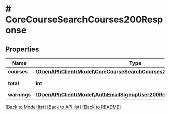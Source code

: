 # # CoreCourseSearchCourses200Response

## Properties

Name | Type | Description | Notes
------------ | ------------- | ------------- | -------------
**courses** | [**\OpenAPI\Client\Model\CoreCourseSearchCourses200ResponseCoursesInner[]**](CoreCourseSearchCourses200ResponseCoursesInner.md) |  |
**total** | **int** | total course count | [default to null]
**warnings** | [**\OpenAPI\Client\Model\AuthEmailSignupUser200ResponseWarningsInner[]**](AuthEmailSignupUser200ResponseWarningsInner.md) |  | [optional]

[[Back to Model list]](../../README.md#models) [[Back to API list]](../../README.md#endpoints) [[Back to README]](../../README.md)
